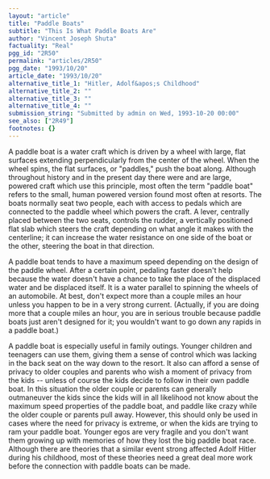 ```yaml
---
layout: "article"
title: "Paddle Boats"
subtitle: "This Is What Paddle Boats Are"
author: "Vincent Joseph Shuta"
factuality: "Real"
pgg_id: "2R50"
permalink: "articles/2R50"
pgg_date: "1993/10/20"
article_date: "1993/10/20"
alternative_title_1: "Hitler, Adolf&apos;s Childhood"
alternative_title_2: ""
alternative_title_3: ""
alternative_title_4: ""
submission_string: "Submitted by admin on Wed, 1993-10-20 00:00"
see_also: ["2R49"]
footnotes: {}
---
```

<div>
<p>A paddle boat is a water craft which is driven by a wheel with large, flat surfaces extending perpendicularly from the center of the wheel. When the wheel spins, the flat surfaces, or "paddles," push the boat along. Although throughout history and in the present day there were and are large, powered craft which use this principle, most often the term "paddle boat" refers to the small, human powered version found most often at resorts. The boats normally seat two people, each with access to pedals which are connected to the paddle wheel which powers the craft. A lever, centrally placed between the two seats, controls the rudder, a vertically positioned flat slab which steers the craft depending on what angle it makes with the centerline; it can increase the water resistance on one side of the boat or the other, steering the boat in that direction.</p>
<p>A paddle boat tends to have a maximum speed depending on the design of the paddle wheel. After a certain point, pedaling faster doesn't help because the water doesn't have a chance to take the place of the displaced water and be displaced itself. It is a water parallel to spinning the wheels of an automobile. At best, don't expect more than a couple miles an hour unless you happen to be in a very strong current. (Actually, if you are doing more that a couple miles an hour, you are in serious trouble because paddle boats just aren't designed for it; you wouldn't want to go down any rapids in a paddle boat.)</p>
<p>A paddle boat is especially useful in family outings. Younger children and teenagers can use them, giving them a sense of control which was lacking in the back seat on the way down to the resort. It also can afford a sense of privacy to older couples and parents who wish a moment of privacy from the kids -- unless of course the kids decide to follow in their own paddle boat. In this situation the older couple or parents can generally outmaneuver the kids since the kids will in all likelihood not know about the maximum speed properties of the paddle boat, and paddle like crazy while the older couple or parents pull away. However, this should only be used in cases where the need for privacy is extreme, or when the kids are trying to ram your paddle boat. Younger egos are very fragile and you don't want them growing up with memories of how they lost the big paddle boat race. Although there are theories that a similar event strong affected Adolf Hitler during his childhood, most of these theories need a great deal more work before the connection with paddle boats can be made.</p>
</div>

